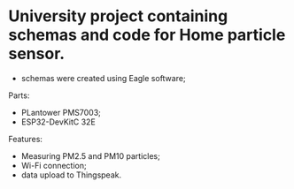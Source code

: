 # University project containing schemas and code for Home particle sensor.

- schemas were created using Eagle software;

Parts:
- PLantower PMS7003;
- ESP32-DevKitC 32E

Features:
- Measuring PM2.5 and PM10 particles;
- Wi-Fi connection;
- data upload to Thingspeak.
